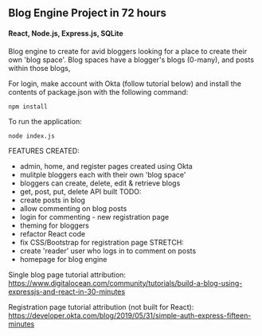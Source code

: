 ## Blog Engine Project in 72 hours
#### React, Node.js, Express.js, SQLite

Blog engine to create for avid bloggers looking for a place to create their own
'blog space'. Blog spaces have a blogger's blogs (0-many), and posts within those
blogs,

For login, make account with Okta (follow tutorial below) and install the contents of package.json with the following command:

`npm install`

To run the application:

`node index.js`

FEATURES CREATED:
- admin, home, and register pages created using Okta
- mulitple bloggers each with their own 'blog space'
- bloggers can create, delete, edit & retrieve blogs
- get, post, put, delete API built
TODO:
- create posts in blog
- allow commenting on blog posts
- login for commenting - new registration page
- theming for bloggers
- refactor React code
- fix CSS/Bootstrap for registration page
STRETCH:
- create 'reader' user who logs in to comment on posts
- homepage for blog engine

Single blog page tutorial attribution:
https://www.digitalocean.com/community/tutorials/build-a-blog-using-expressjs-and-react-in-30-minutes

Registration page tutorial attribution (not built for React):
https://developer.okta.com/blog/2019/05/31/simple-auth-express-fifteen-minutes